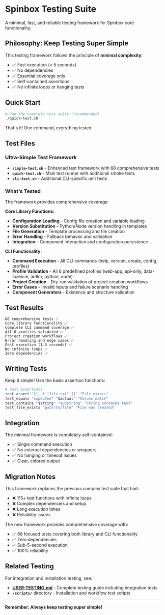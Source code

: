 # Spinbox Testing Suite

A minimal, fast, and reliable testing framework for Spinbox core functionality.

## Philosophy: Keep Testing Super Simple

This testing framework follows the principle of **minimal complexity**:
- ✅ Fast execution (< 5 seconds)
- ✅ No dependencies
- ✅ Essential coverage only
- ✅ Self-contained assertions
- ✅ No infinite loops or hanging tests

## Quick Start

```bash
# Run the complete test suite (recommended)
./quick-test.sh
```

That's it! One command, everything tested.

## Test Files

### Ultra-Simple Test Framework

- **`simple-test.sh`** - Enhanced test framework with 68 comprehensive tests
- **`quick-test.sh`** - Main test runner with additional smoke tests
- **`cli-test.sh`** - Additional CLI-specific unit tests

### What's Tested

The framework provides comprehensive coverage:

**Core Library Functions:**
- **Configuration Loading** - Config file creation and variable loading
- **Version Substitution** - Python/Node version handling in templates
- **File Generation** - Template processing and file creation
- **Error Handling** - Fallback behavior and validation
- **Integration** - Component interaction and configuration persistence

**CLI Functionality:**
- **Command Execution** - All CLI commands (help, version, create, config, profiles)
- **Profile Validation** - All 6 predefined profiles (web-app, api-only, data-science, ai-llm, python, node)
- **Project Creation** - Dry-run validation of project creation workflows
- **Error Cases** - Invalid inputs and failure scenario handling
- **Component Generators** - Existence and structure validation

## Test Results

```
68 comprehensive tests ✅
Core library functionality ✅
Complete CLI command coverage ✅
All 6 profiles validated ✅
Project creation workflows ✅
Error handling and edge cases ✅
Fast execution (1.3 seconds) ✅
No infinite loops ✅
Zero dependencies ✅
```

## Writing Tests

Keep it simple! Use the basic assertion functions:

```bash
# Test assertions
test_assert '[[ -f "file.txt" ]]' "File exists"
test_equals "expected" "$actual" "Values match"
test_contains "$string" "substring" "String contains text"
test_file_exists "path/to/file" "File was created"
```

## Integration

The minimal framework is completely self-contained:

- ✅ Single command execution
- ✅ No external dependencies or wrappers
- ✅ No hanging or timeout issues
- ✅ Clear, colored output

## Migration Notes

This framework replaces the previous complex test suite that had:
- ❌ 115+ test functions with infinite loops
- ❌ Complex dependencies and setup
- ❌ Long execution times
- ❌ Reliability issues

The new framework provides comprehensive coverage with:
- ✅ 68 focused tests covering both library and CLI functionality
- ✅ Zero dependencies
- ✅ Sub-5-second execution
- ✅ 100% reliability

## Related Testing

For integration and installation testing, see:
- **[USER-TESTING.md](../USER-TESTING.md)** - Complete testing guide including integration tests
- **`/scripts/`** directory - Installation and workflow test scripts

---

**Remember: Always keep testing super simple!**